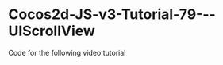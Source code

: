 Cocos2d-JS-v3-Tutorial-79---UIScrollView
========================================

Code for the following video tutorial 
